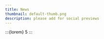 ```yaml
---
title: News
thumbnail: default-thumb.png
description: please add for social previews
---
```


:::{lorem} 5
:::
